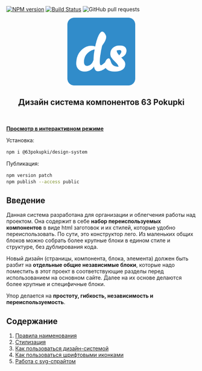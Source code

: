 [![NPM version](https://img.shields.io/npm/v/@63pokupki/design-system?color=green)](https://www.npmjs.com/package/@63pokupki/design-system) [![Build Status](https://travis-ci.com/63pokupki/design-system.svg?branch=master)](https://travis-ci.com/63pokupki/design-system) ![GitHub pull requests](https://img.shields.io/github/issues-pr-raw/63pokupki/design-system?color=blue)

<p align="center">
  <a href="https://63pokupki.github.io/design-system/">
    <img src="logo.png"></img>
  </a>
</p>

<h2 align="center">Дизайн система компонентов 63 Pokupki</h2>
<br>

**[Просмотр в интерактивном режиме](https://63pokupki.github.io/design-system/)**

Установка:
```bash
npm i @63pokupki/design-system
```

Публикация:
```bash
npm version patch
npm publish --access public
```


## Введение
  Данная система разработана для организации и облегчения работы над проектом. 
  Она содержит в себе **набор переиспользуемых компонентов** в виде html заготовок и их стилей, которые удобно переиспользовать. По сути, это конструктор лего. Из маленьких общих блоков можно собрать более крупные блоки в едином стиле и структуре, без дублирования кода.

  Новый дизайн (страницы, компонента, блока, элемента) должен быть разбит на **отдельные общие независимые блоки**, которые надо поместить в этот проект в соответствующие разделы перед использованием на основном сайте.
  Далее на их основе делаются более крупные и специфичные блоки.

  Упор делается на **простоту, гибкость, независимость и переиспользуемость**.



## Содержание

1. [Правила наименования](./docs/naming.md)
1. [Стилизация](./docs/styling.md)
1. [Как пользоваться дизайн-системой](./docs/how.md)
1. [Как пользоваться шрифтовыми иконками](./docs/fonts-icons.md)
1. [Работа с svg-спрайтом](./docs/svg-sprite.md)
